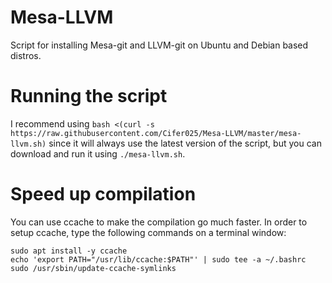 # Mesa-LLVM
Script for installing Mesa-git and LLVM-git on Ubuntu and Debian based distros.

# Running the script
I recommend using `bash <(curl -s https://raw.githubusercontent.com/Cifer025/Mesa-LLVM/master/mesa-llvm.sh)` since it will always use the latest version of the
script, but you can download and run it using `./mesa-llvm.sh`.



# Speed up compilation
You can use ccache to make the compilation go much faster. In order to setup ccache, type the following commands on a terminal window:
```
sudo apt install -y ccache
echo 'export PATH="/usr/lib/ccache:$PATH"' | sudo tee -a ~/.bashrc
sudo /usr/sbin/update-ccache-symlinks
```

